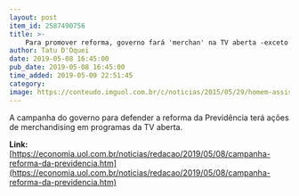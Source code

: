 ```yaml
---
layout: post
item_id: 2587490756
title: >-
    Para promover reforma, governo fará 'merchan' na TV aberta -exceto na Globo
author: Tatu D'Oquei
date: 2019-05-08 16:45:00
pub_date: 2019-05-08 16:45:00
time_added: 2019-05-09 22:51:45
category: 
image: https://conteudo.imguol.com.br/c/noticias/2015/05/29/homem-assistindo-televisao-tv-digital-controle-remoto-assistindo-tv-no-sofa-1432913099260_v2_750x421.jpg
---
```


A campanha do governo para defender a reforma da Previdência terá ações de merchandising em programas da TV aberta.

**Link:** [https://economia.uol.com.br/noticias/redacao/2019/05/08/campanha-reforma-da-previdencia.htm](https://economia.uol.com.br/noticias/redacao/2019/05/08/campanha-reforma-da-previdencia.htm)


